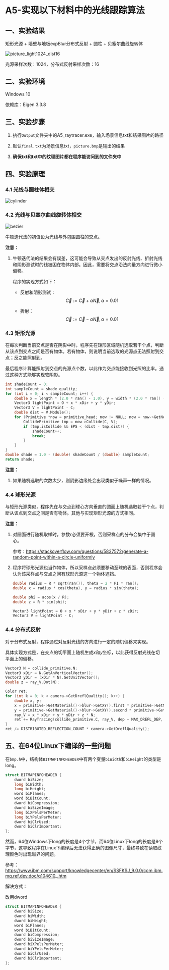 # A5-实现以下材料中的光线跟踪算法

## 一、实验结果

矩形光源 + 墙壁与地板expBlur分布式反射 + 圆柱 + 贝塞尔曲线旋转体

![picture_light1024_dist16](Report/picture_light1024_dist16.bmp)

光源采样次数：1024，分布式反射采样次数：16



## 二、实验环境

Windows 10

依赖库：Eigen 3.3.8



## 三、实验步骤

1. 执行``Output``文件夹中的A5_raytracer.exe，输入场景信息txt和结果图片的路径

2. 默认``final.txt``为场景信息txt，``picture.bmp``是输出的结果

3. **确保txt和txt中的纹理图片都在程序能访问到的文件夹中**



## 四、实验原理

### 4.1 光线与圆柱体相交

![cylinder](Report/cylinder.png)



### 4.2 光线与贝塞尔曲线旋转体相交

![bezier](Report/bezier.png)

牛顿迭代法的初值设为光线与外包围圆柱的交点。

**注意：**

1. 牛顿迭代法的结果会有误差，这可能会导致从交点发出的反射光线、折射光线和阴影测试时的线被困在物体内部。因此，需要将交点沿法向量方向进行微小偏移。

   程序的实现方式如下：

   - 反射和阴影测试：
     $$
     \vec C := \vec C + \alpha \vec N, \alpha = 0.01
     $$

   - 折射：
     $$
     \vec C := \vec C - \alpha \vec N, \alpha = 0.01
     $$
     



### 4.3 矩形光源

在每次判断当前交点是否在阴影中时，程序先在矩形区域随机选取若干个点，判断从该点到交点之间是否有物体。若有物体，则说明当前选取的光源点无法照射到交点；反之能照射到。

最后程序计算能照射到交点的光源点个数，以此作为交点能接收到光照的比率。通过这种方式能够实现软阴影。

```c++
int shadeCount = 0;
int sampleCount = shade_quality;
for (int i = 0; i < sampleCount; i++) {
    double x = length * (2.0 * ran() - 1.0), y = width * (2.0 * ran() - 1.0);
    Vector3 lightPoint = O + x * xDir + y * yDir;
    Vector3 V = lightPoint - C;
    double dist = V.Module();
    for (Primitive *now = primitive_head; now != NULL; now = now->GetNext()) {
        CollidePrimitive tmp = now->Collide(C, V);
        if (tmp.isCollide && EPS < (dist - tmp.dist)) {
            shadeCount++;
            break;
        }
    }
}
double shade = 1.0 - (double) shadeCount / (double) sampleCount;
return shade;
```

**注意：**

1. 如果随机选取的次数太少，则阴影边缘处会出现类似于噪声一样的情况。



### 4.4 球形光源

与矩形光源类似，程序先在与交点到球心方向垂直的圆面上随机选取若干个点，判断从该点到交点之间是否有物体。其他与实现矩形光源的方式相同。



**注意：**

1. 对圆面进行随机取样时，参数*r*必须要开根，否则采样点的分布会集中于圆心。

   参考：https://stackoverflow.com/questions/5837572/generate-a-random-point-within-a-circle-uniformly

2. 程序将球形光源也当作物体，所以采样点必须要移动至球的表面，否则程序会认为该采样点与交点之间有球形光源这一个物体遮挡。

   ```c++
   double radius = R * sqrt(ran()), theta = 2 * PI * ran();
   double x = radius * cos(theta), y = radius * sin(theta);
   
   double phi = acos(x / R);
   double z = R * sin(phi);
   
   Vector3 lightPoint = O + x * xDir + y * yDir + z * zDir;
   Vector3 V = lightPoint - C;
   ```

   



### 4.4 分布式反射

对于分布式反射，程序通过对反射光线的方向进行一定的随机偏移来实现。

具体实现方式是，在交点的切平面上随机生成*x*和*y*坐标，以此获得反射光线在切平面上的偏移。

```c++
Vector3 N = collide_primitive.N;
Vector3 xDir = N.GetAnVerticalVector();
Vector3 yDir = (xDir * N).GetUnitVector();
double z = ray_V.Dot(N);

Color ret;
for (int k = 0; k < camera->GetDreflQuality(); k++) {
    double x, y;
    x = primitive->GetMaterial()->blur->GetXY().first * primitive->GetMaterial()->drefl;
    y = primitive->GetMaterial()->blur->GetXY().second * primitive->GetMaterial()->drefl;
    ray_V = x * xDir + y * yDir + z * N;
    ret += RayTracing(collide_primitive.C, ray_V, dep + MAX_DREFL_DEP, NULL);
}
ret /= DISTRIBUTED_REFLECTION_COUNT * camera->GetDreflQuality();
```



## 五、在64位Linux下编译的一些问题

在``bmp.h``中，结构体``BITMAPINFOHEADER``中有两个变量``biWidth``和``biHeight``的类型是long。

```c++
struct BITMAPINFOHEADER {
	dword biSize;
	long biWidth;
	long biHeight;
	word biPlanes;
	word biBitCount;
	dword biCompression;
	dword biSizeImage;
	long biXPelsPerMeter;
	long biYPelsPerMeter;
	dword biClrUsed;
	dword biClrImportant;
};
```

然而，64位Windows下long的长度是4个字节，而64位Linux下long的长度是8个字节，这导致程序在Linux下编译后无法获得正确的图像尺寸，最终导致在读取纹理颜色时出现越界的问题。

参考：https://www.ibm.com/support/knowledgecenter/en/SSFKSJ_9.0.0/com.ibm.mq.ref.dev.doc/q104610_.htm



解决方式：

改用dword

```c++
struct BITMAPINFOHEADER {
    dword biSize;
    dword biWidth;
    dword biHeight;
    word biPlanes;
    word biBitCount;
    dword biCompression;
    dword biSizeImage;
    dword biXPelsPerMeter;
    dword biYPelsPerMeter;
    dword biClrUsed;
    dword biClrImportant;
};
```


